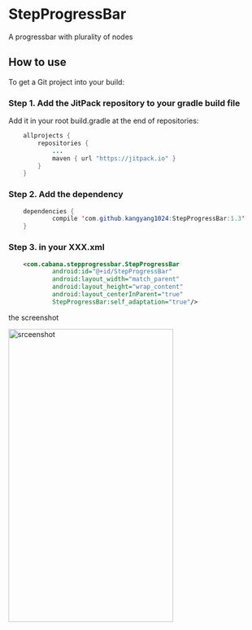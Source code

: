 # StepProgressBar
A progressbar with plurality of nodes

## How to use
To get a Git project into your build:

### Step 1. Add the JitPack repository to your gradle build file

Add it in your root build.gradle at the end of repositories:
```java
	allprojects {
		repositories {
			...
			maven { url "https://jitpack.io" }
		}
	}
```
### Step 2. Add the dependency
```java
	dependencies {
	        compile 'com.github.kangyang1024:StepProgressBar:1.3'
	}
```

### Step 3. in your XXX.xml
```xml
	<com.cabana.stepprogressbar.StepProgressBar
        	android:id="@+id/StepProgressBar"
        	android:layout_width="match_parent"
        	android:layout_height="wrap_content"
        	android:layout_centerInParent="true"
        	StepProgressBar:self_adaptation="true"/>
```

the screenshot 
<p><img src="https://github.com/kangyang1024/StepProgressBar/blob/master/device-2016-08-07-172541.png" width = "324" height = "576" alt="srceenshot" align=center /img></p>
